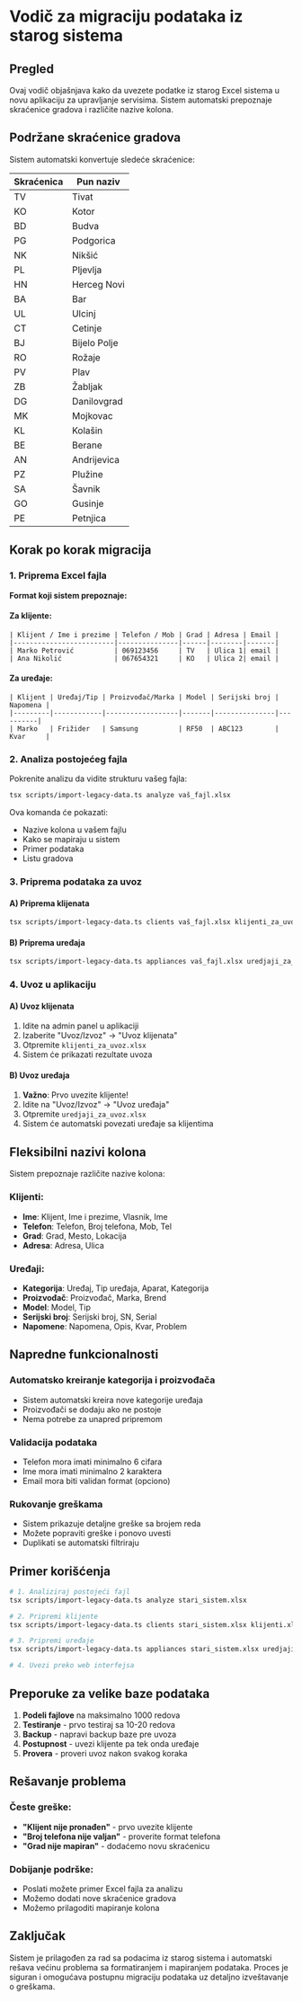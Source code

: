 # Vodič za migraciju podataka iz starog sistema

## Pregled

Ovaj vodič objašnjava kako da uvezete podatke iz starog Excel sistema u novu aplikaciju za upravljanje servisima. Sistem automatski prepoznaje skraćenice gradova i različite nazive kolona.

## Podržane skraćenice gradova

Sistem automatski konvertuje sledeće skraćenice:

| Skraćenica | Pun naziv     |
|------------|---------------|
| TV         | Tivat         |
| KO         | Kotor         |
| BD         | Budva         |
| PG         | Podgorica     |
| NK         | Nikšić        |
| PL         | Pljevlja      |
| HN         | Herceg Novi   |
| BA         | Bar           |
| UL         | Ulcinj        |
| CT         | Cetinje       |
| BJ         | Bijelo Polje  |
| RO         | Rožaje        |
| PV         | Plav          |
| ZB         | Žabljak       |
| DG         | Danilovgrad   |
| MK         | Mojkovac      |
| KL         | Kolašin       |
| BE         | Berane        |
| AN         | Andrijevica   |
| PZ         | Plužine       |
| SA         | Šavnik        |
| GO         | Gusinje       |
| PE         | Petnjica      |

## Korak po korak migracija

### 1. Priprema Excel fajla

**Format koji sistem prepoznaje:**

#### Za klijente:
```
| Klijent / Ime i prezime | Telefon / Mob | Grad | Adresa | Email |
|-------------------------|---------------|------|--------|-------|
| Marko Petrović          | 069123456     | TV   | Ulica 1| email |
| Ana Nikolić             | 067654321     | KO   | Ulica 2| email |
```

#### Za uređaje:
```
| Klijent | Uređaj/Tip | Proizvođač/Marka | Model | Serijski broj | Napomena |
|---------|------------|------------------|-------|---------------|----------|
| Marko   | Frižider   | Samsung          | RF50  | ABC123        | Kvar     |
```

### 2. Analiza postojećeg fajla

Pokrenite analizu da vidite strukturu vašeg fajla:

```bash
tsx scripts/import-legacy-data.ts analyze vaš_fajl.xlsx
```

Ova komanda će pokazati:
- Nazive kolona u vašem fajlu
- Kako se mapiraju u sistem
- Primer podataka
- Listu gradova

### 3. Priprema podataka za uvoz

#### A) Priprema klijenata
```bash
tsx scripts/import-legacy-data.ts clients vaš_fajl.xlsx klijenti_za_uvoz.xlsx
```

#### B) Priprema uređaja
```bash
tsx scripts/import-legacy-data.ts appliances vaš_fajl.xlsx uredjaji_za_uvoz.xlsx
```

### 4. Uvoz u aplikaciju

#### A) Uvoz klijenata
1. Idite na admin panel u aplikaciji
2. Izaberite "Uvoz/Izvoz" → "Uvoz klijenata"
3. Otpremite `klijenti_za_uvoz.xlsx`
4. Sistem će prikazati rezultate uvoza

#### B) Uvoz uređaja
1. **Važno**: Prvo uvezite klijente!
2. Idite na "Uvoz/Izvoz" → "Uvoz uređaja"
3. Otpremite `uredjaji_za_uvoz.xlsx`
4. Sistem će automatski povezati uređaje sa klijentima

## Fleksibilni nazivi kolona

Sistem prepoznaje različite nazive kolona:

### Klijenti:
- **Ime**: Klijent, Ime i prezime, Vlasnik, Ime
- **Telefon**: Telefon, Broj telefona, Mob, Tel
- **Grad**: Grad, Mesto, Lokacija
- **Adresa**: Adresa, Ulica

### Uređaji:
- **Kategorija**: Uređaj, Tip uređaja, Aparat, Kategorija
- **Proizvođač**: Proizvođač, Marka, Brend
- **Model**: Model, Tip
- **Serijski broj**: Serijski broj, SN, Serial
- **Napomene**: Napomena, Opis, Kvar, Problem

## Napredne funkcionalnosti

### Automatsko kreiranje kategorija i proizvođača
- Sistem automatski kreira nove kategorije uređaja
- Proizvođači se dodaju ako ne postoje
- Nema potrebe za unapred pripremom

### Validacija podataka
- Telefon mora imati minimalno 6 cifara
- Ime mora imati minimalno 2 karaktera
- Email mora biti validan format (opciono)

### Rukovanje greškama
- Sistem prikazuje detaljne greške sa brojem reda
- Možete popraviti greške i ponovo uvesti
- Duplikati se automatski filtriraju

## Primer korišćenja

```bash
# 1. Analiziraj postojeći fajl
tsx scripts/import-legacy-data.ts analyze stari_sistem.xlsx

# 2. Pripremi klijente
tsx scripts/import-legacy-data.ts clients stari_sistem.xlsx klijenti.xlsx

# 3. Pripremi uređaje
tsx scripts/import-legacy-data.ts appliances stari_sistem.xlsx uredjaji.xlsx

# 4. Uvezi preko web interfejsa
```

## Preporuke za velike baze podataka

1. **Podeli fajlove** na maksimalno 1000 redova
2. **Testiranje** - prvo testiraj sa 10-20 redova
3. **Backup** - napravi backup baze pre uvoza
4. **Postupnost** - uvezi klijente pa tek onda uređaje
5. **Provera** - proveri uvoz nakon svakog koraka

## Rešavanje problema

### Česte greške:
- **"Klijent nije pronađen"** - prvo uvezite klijente
- **"Broj telefona nije valjan"** - proverite format telefona
- **"Grad nije mapiran"** - dodaćemo novu skraćenicu

### Dobijanje podrške:
- Poslati možete primer Excel fajla za analizu
- Možemo dodati nove skraćenice gradova
- Možemo prilagoditi mapiranje kolona

## Zaključak

Sistem je prilagođen za rad sa podacima iz starog sistema i automatski rešava većinu problema sa formatiranjem i mapiranjem podataka. Proces je siguran i omogućava postupnu migraciju podataka uz detaljno izveštavanje o greškama.